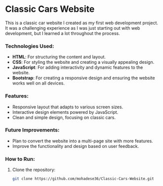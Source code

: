 
# Classic Cars Website

This is a classic car website I created as my first web development project. It was a challenging experience as I was just starting out with web development, but I learned a lot throughout the process.

### Technologies Used:
- **HTML**: For structuring the content and layout.
- **CSS**: For styling the website and creating a visually appealing design.
- **JavaScript**: For adding interactivity and dynamic features to the website.
- **Bootstrap**: For creating a responsive design and ensuring the website works well on all devices.

### Features:
- Responsive layout that adapts to various screen sizes.
- Interactive design elements powered by JavaScript.
- Clean and simple design, focusing on classic cars.

### Future Improvements:
- Plan to convert the website into a multi-page site with more features.
- Improve the functionality and design based on user feedback.

### How to Run:
1. Clone the repository:
   ```bash
   git clone https://github.com/mohadese36/Classic-Cars-Website.git

